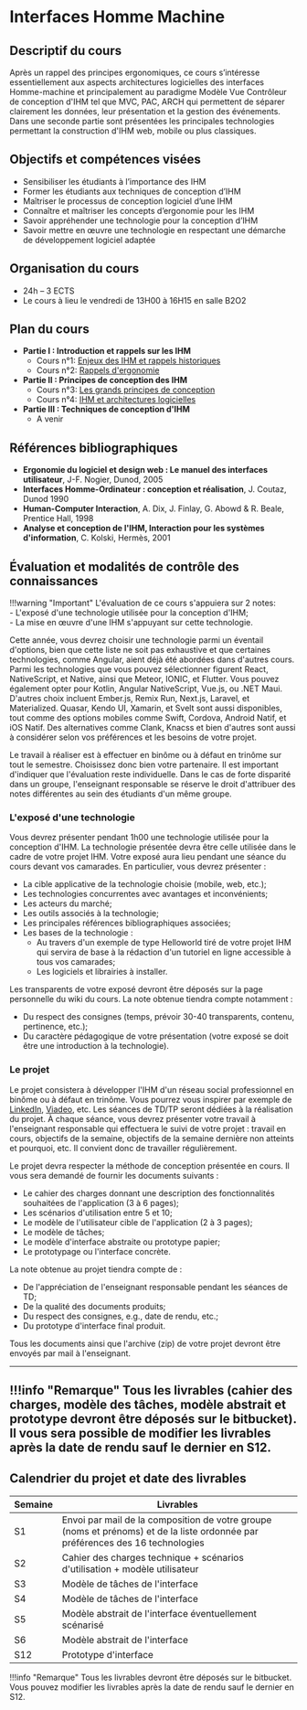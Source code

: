 # Interfaces Homme Machine

## Descriptif du cours

Après un rappel des principes ergonomiques, ce cours s’intéresse essentiellement aux aspects architectures logicielles des interfaces Homme-machine et principalement au paradigme Modèle Vue Contrôleur de conception d'IHM tel que MVC, PAC, ARCH qui permettent de séparer clairement les données, leur présentation et la gestion des événements. Dans une seconde partie sont présentées les principales technologies permettant la construction d'IHM web, mobile ou plus classiques.

## Objectifs et compétences visées

- Sensibiliser les étudiants à l’importance des IHM
- Former les étudiants aux techniques de conception d’IHM
- Maîtriser le processus de conception logiciel d’une IHM
- Connaître et maîtriser les concepts d’ergonomie pour les IHM
- Savoir appréhender une technologie pour la conception d’IHM
- Savoir mettre en œuvre une technologie en respectant une démarche de développement logiciel adaptée

## Organisation du cours
- 24h – 3 ECTS
- Le cours à lieu le vendredi de 13H00 à 16H15 en salle B2O2

## Plan du cours

- **Partie I : Introduction et rappels sur les IHM**
    - Cours n°1: [Enjeux des IHM et rappels historiques](hci/01-introduction.pdf)
    - Cours n°2: [Rappels d'ergonomie](hci/02-ergonomie.pdf)
- **Partie II : Principes de conception des IHM**
    - Cours n°3: [Les grands principes de conception](hci/03-conception.pdf)
    - Cours n°4: [IHM et architectures logicielles](hci/04-architecture.pdf)
- **Partie III : Techniques de conception d'IHM**
    - A venir

## Références bibliographiques

- **Ergonomie du logiciel et design web : Le manuel des interfaces utilisateur**, J-F. Nogier, Dunod, 2005
- **Interfaces Homme-Ordinateur : conception et réalisation**, J. Coutaz, Dunod 1990
- **Human-Computer Interaction**, A. Dix, J. Finlay, G. Abowd & R. Beale, Prentice Hall, 1998
- **Analyse et conception de l'IHM, Interaction pour les systèmes d'information**, C. Kolski, Hermès, 2001

## Évaluation et modalités de contrôle des connaissances

!!!warning "Important"
    L'évaluation de ce cours s'appuiera sur 2 notes:  
    - L'exposé d'une technologie utilisée pour la conception d'IHM;  
    - La mise en œuvre d'une IHM s'appuyant sur cette technologie.

Cette année, vous devrez choisir une technologie parmi un éventail d'options, bien que cette liste ne soit pas exhaustive et que certaines technologies, comme Angular, aient déjà été abordées dans d'autres cours. Parmi les technologies que vous pouvez sélectionner figurent React, NativeScript, et Native, ainsi que Meteor, IONIC, et Flutter. Vous pouvez également opter pour Kotlin, Angular NativeScript, Vue.js, ou .NET Maui. D'autres choix incluent Ember.js, Remix Run, Next.js, Laravel, et Materialized. Quasar, Kendo UI, Xamarin, et Svelt sont aussi disponibles, tout comme des options mobiles comme Swift, Cordova, Android Natif, et iOS Natif. Des alternatives comme Clank, Knacss et bien d'autres sont aussi à considérer selon vos préférences et les besoins de votre projet.

Le travail à réaliser est à effectuer en binôme ou à défaut en trinôme sur tout le semestre. Choisissez donc bien votre partenaire. Il est important d'indiquer que l'évaluation reste individuelle. Dans le cas de forte disparité dans un groupe, l'enseignant responsable se réserve le droit d'attribuer des notes différentes au sein des étudiants d'un même groupe.

### L'exposé d'une technologie

Vous devrez présenter pendant 1h00 une technologie utilisée pour la conception d'IHM. La technologie présentée devra être celle utilisée dans le cadre de votre projet IHM. Votre exposé aura lieu pendant une séance du cours devant vos camarades. En particulier, vous devrez présenter :

- La cible applicative de la technologie choisie (mobile, web, etc.);
- Les technologies concurrentes avec avantages et inconvénients;
- Les acteurs du marché;
- Les outils associés à la technologie;
- Les principales références bibliographiques associées;
- Les bases de la technologie :
  - Au travers d'un exemple de type Helloworld tiré de votre projet IHM qui servira de base à la rédaction d'un tutoriel en ligne accessible à tous vos camarades;
  - Les logiciels et librairies à installer.

Les transparents de votre exposé devront être déposés sur la page personnelle du wiki du cours. La note obtenue tiendra compte notamment :

- Du respect des consignes (temps, prévoir 30-40 transparents, contenu, pertinence, etc.);
- Du caractère pédagogique de votre présentation (votre exposé se doit être une introduction à la technologie).

### Le projet

Le projet consistera à développer l'IHM d'un réseau social professionnel en binôme ou à défaut en trinôme. Vous pourrez vous inspirer par exemple de [LinkedIn](http://www.linkedin.com), [Viadeo](http://fr.viadeo.com/fr/), etc. Les séances de TD/TP seront dédiées à la réalisation du projet. À chaque séance, vous devrez présenter votre travail à l'enseignant responsable qui effectuera le suivi de votre projet : travail en cours, objectifs de la semaine, objectifs de la semaine dernière non atteints et pourquoi, etc. Il convient donc de travailler régulièrement.


Le projet devra respecter la méthode de conception présentée en cours. Il vous sera demandé de fournir les documents suivants :

- Le cahier des charges donnant une description des fonctionnalités souhaitées de l'application (3 à 6 pages);
- Les scénarios d'utilisation entre 5 et 10;
- Le modèle de l'utilisateur cible de l'application (2 à 3 pages);
- Le modèle de tâches;
- Le modèle d'interface abstraite ou prototype papier;
- Le prototypage ou l'interface concrète.

La note obtenue au projet tiendra compte de :

- De l'appréciation de l'enseignant responsable pendant les séances de TD;
- De la qualité des documents produits;
- Du respect des consignes, e.g., date de rendu, etc.;
- Du prototype d'interface final produit.

Tous les documents ainsi que l'archive (zip) de votre projet devront être envoyés par mail à l'enseignant.

---

!!!info "Remarque"
    Tous les livrables (cahier des charges, modèle des tâches, modèle abstrait et prototype devront être déposés sur le bitbucket). Il vous sera possible de modifier les livrables après la date de rendu sauf le dernier en S12.
---

## Calendrier du projet et date des livrables

| Semaine | Livrables |
| ------- | --------- |
| S1 | Envoi par mail de la composition de votre groupe (noms et prénoms) et de la liste ordonnée par préférences des 16 technologies |
| S2 | Cahier des charges technique + scénarios d'utilisation + modèle utilisateur |
| S3 | Modèle de tâches de l'interface |
| S4 | Modèle de tâches de l'interface |
| S5 | Modèle abstrait de l'interface éventuellement scénarisé |
| S6 | Modèle abstrait de l'interface |
| S12 | Prototype d'interface |

!!!info "Remarque"
    Tous les livrables devront être déposés sur le bitbucket. Vous pouvez modifier les livrables après la date de rendu sauf le dernier en S12.
